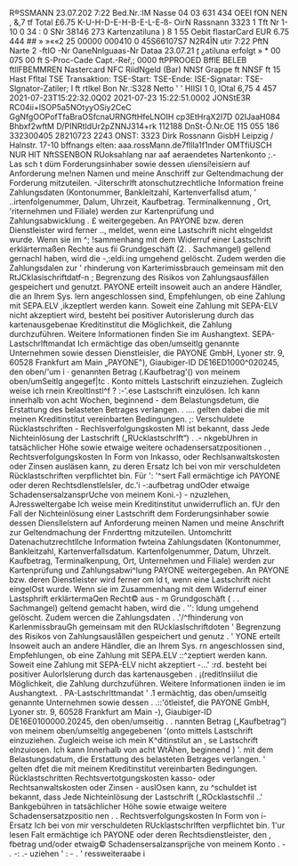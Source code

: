 R®SSMANN 23.07.202 7:22 Bed.Nr.:IM Nasse 04 03 631 434 OEEI fON NEN , &,7 tf Total £6.75 K-U-H-D-E-H-B-E-L-E-ß- OirN Rassnann 3323 1 Tft Nr 1-10 0 34 : 0 SNr 38146 273 Kartenzatiluna ) 8 1 55 Oebìt flastarCard EUR 6.75 444 ## » »««2 25 00000 000410 0 45S66107S7 N2R4ĨN utir 7:22 PftN Narte 2 -ftIO -Nr OaneNnlguaas-Nr Dataa 23.07.21 *ţ* ¿atiluna erfolgt » * 00 075 00 ft S-Proc-Cade Capt.-Reř,; 0000 ftPPROOED BfflE BELEB ftllFBEMMREN Nastercard NFC RíidNgeld (Bar) NNSf Grappe ft NNSF ft 15 Hast Ffltal TSE Transaktion: TSE-Start: TSE-Ende: ISE-Signatar: TSE-Slgnator-Zatiler; I ft rtlkel Bon Nr.:S328 Netto ' ' HIISI 1 0, lOtal 6,75 4 457 2021-07-23T15:22:32.0Q02 2021-07-23 15:22:51.0002 JONStE3R RC04ii+lSOP5a5NOtyyOSiy2CeC GgNfgOOPofTfaBraOSfcnaURNGftHfeLNOIH cp3EtHraX2I7D 02IJaaH084 Bhbxf2wftM D/PINRtldUr2pZNNJ314+rk 112188 DnSt-Ồ.Nr.OE 115 055 186 332300405 28210723 2243 ONST: 3323 Dirk Rossnann GisbH Leipzig / Halnstr. 17-10 bffnangs elten: aaa.rossMann.de7fllla1f1nder OMTfiUSCH NUR HIT NftSSENBON RUoksahlang nar aaf aeraendetes Nartenkonto ;.- Las sch t düm Forderungsinhaber sowie dessen ưiensí!eisíern auf Anforderung me!nen Namen und meine Anschriff zur Geltendmachung der Forderung mitzuteilen. -Jiterschrlft atonschutzrechtliche Information freine Zahlungsdaten (Kontonummer, Bankleitzahl, Kartenverfallsd atum, ' ..irtenfolgenummer, Dalum, Uhrzeit, Kaufbetrag. Terminalkennung , Ort, 'riternehmen und Filiale) werden zur Kartenprüfung und Zahlungsabwicklung . £ weitergegeben. An PAYONE bzw. deren Dienstleister wird ferner .., meldet, wenn eine Lastschrift nicht elngeldst wurde. Wenn sie im ^; !sammenhang mit dem Widerruf einer Lastschrift erklärtermaßen Rechte aus fii Grundgeschäft (2. . Sachmangel) gellend gernachl haben, wird die -,:eldi.ing umgehend gelöscht. Zudem werden die Zahlungsdalen zur ' rhinderung von Karterimissbrauch gemeinsam mit den RtJCklasischriftdatf-n ; Begrenzung des Risikos von Zahlungsausfällen gespeichert und genutzt. PAYONE erteilt insoweit auch an andere Händler, die an Ihrem Sys. lern angeschlossen sind, Empfehlungen, ob eine Zahlung mit SEPA.ELV ,ikzeptlert werden kann. Soweit eine Zahlung mit SEPA-ELV nicht akzeptiert wird, besteht bei positiver Autorislerung durch das kartenausgebenae Kreditinstitut die Möglichkeit, die Zahlung durchzuführen. Weitere Informationen finden Sie im Aushangtext. SEPA-Lastschrlftmandat Ich ermächtige das oben/umseitlg genannte Unternehmen sowie dessen Dienstleisler, die PAYONE GmbH, Lyoner str. 9, 60528 Frankfurt am Main „PAYONE"), Giaubiger-ID DE16ED1000^020245, den oben/'um i · genannten Betrag (.Kaufbetrag'() von meinem oben/umSeitlg angegef|tc . Konto mittels Lastschrift einzuziehen. Zugleich weise ich rnein Kreoltlnstl^f ? :-'.ese Lastschrift einzulösen. Ich kann innerhalb von acht Wochen, beginnend - dem Belastungsdetum, die Erstattung des belasteten Betrages verlangen. . .... gelten dabei die mit meinen Kreditinstitut vereinbarten Bedingungen. ;: Verschuldete Rücklastschriften - Rechlsverfolgungskosten Ml ist bekannt, dass Jede Nichteinlösung der Lastschrift („RUcklastschrlft“) . .- nkgebUhren in tatsächlicher Höhe sowie etwaige weitere ochadensersatzpositionen . , Rechtsverfolgungskosten In Form von Inkasso, oder Rechlsanwaltskosten oder Zinsen ausläsen kann, zu deren Ersatz Ich bei von mir verschuldeten Rücklastschriften verpflichtet bin. Für ': '^sert Fall ermächtige ich PAYONE oder deren Rechtsdlenstlelsler, dc.'i -:aufbetrag undOder etwaige SchadensersalzansprUche von meinem Koni.-) - nzuzlehen, AJressweltergabe Ich weise mein Kreditinstitut unwiderruflich an. fUr den Fall der Nichteinlösung einer Lastschrift dem Forderungsinhaber sowie dessen Diensllelstern auf Anforderung meinen Namen und meine Anschrift zur Geltendmachung der Fnrderttng mitzuteilen. Untomchritt Datenachutzrechtllche Information fwteina Zahlungsdaten (Kontonummer, Bankleitzahl, Kartenverfallsdatum. Kartenfolgenummer, Datum, Uhrzelt. Kaufbetrag, Terminalkenpung, Ort, Unternehmen und Filiale) werden zur Kartenprüfung und Zahlungsabwi^lung PAYONE weitergegeben. An PAYONE bzw. deren Dienstleister wird ferner om ld t, wenn eine Lastschrift nicht eingelOst wurde. Wenn sie im Zusammenhang mit dem Widerruf einer Lastsphrift erklärtermaQen Recht© aus - m Grundgoschäft ( . . Sachmangel) geltend gemacht haben, wird die . '': Idung umgehend gelöscht. Zudem wercen die Zahlungsdaten . .'/^fhinderung von KarlenmissbrauGh gemeinsam mit den RUcklaslschriftdoten ' Begrenzung des Risikos von Zahlungsauslållen gespeichert und genutz . ' YONE erteilt Insoweit auch an andere Händler, die an Ihrem Sys. rn angeschlossen sind, Empfehlungen, ob eine Zahlung mit SEPA.ELV ::^zeptiert werden kann. Soweit eine Zahlung mit SEPA-ELV nicht akzeptiert -...' :rd. besteht bei positiver Aulorlslerung durch das kartenausgeben . ¡(reditlnsiilut die Möglichkeit, die Zahlung durchzuführen. Weitere Informationen iinden ie im Aushangtext. . PA-Lastschrlttmandat ' .1 ermächtig, das oben/umseitlg genannte Unternehmen sowie dessen . .::'ötleistef, die PAYONE GmbH, Lyoner str. 9, 60528 Frankfurt am Main -), Giaubiger-ID DE16E0100000.20245, den oben/umseitig . . nannten Betrag („Kaufbetrag“) von meinem oben/umseltlg angegebenen '(onto mittels Lastschrift einzuziehen. Zugleich weise ich mein K^ditinstilut an , se Lastschrift elnzuiosen. Ich kann Innerhalb von acht WtÄhen, beginnend ) '. mit dem Belastungsdatum, die Erstattung des belasteten Betrages verlangen. ' gelten dfet die mit meinem Kreditinstitut vereinbarten Bedingungen. Rücklastschritten Rechtsvertotgungskosten kasso- oder Rechtsanwaltskosten oder Zinsen - auslOsen kann, zu ^schuldet ist bekannt, dass Jede Nichteinlösung der Lastschrift („ROcklastschfil ..' Bankgebühren in tatsächlicher Höhe sowie etwaige weitere Schadensersatzpositio nen . . Rechtsverfolgungskosten ln Form von i- Ersatz Ich bei von mir verschuldeten RUcklastschrlften verpflichtet bin. 1'ur lesen Falt ermächtige ich PAYONE oder deren Rechtsdienstleister, den , fbetrag und/oder etwaig© Schadensersalzansprijche von meinem Konto . - . -: .- uziehen ' : - . ' ressweiteraabe i